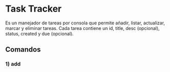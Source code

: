 # Task Tracker
Es un manejador de tareas por consola que permite añadir, listar, actualizar, marcar y eliminar tareas. Cada tarea contiene un id, title, desc (opcional), status, created y due (opcional).

## Comandos

### 1) add <title> [desc] [due]
Este comando crea una nueva tarea con estado inicial pending (pendiente) y la guarda en el archivo json

Ej:
`cargo run -- add "Salir de compras" "comprar pollo" 2025-11-03`

### 2) list [all|pending|doing|done]
Este comando lista tareas. Si no se indica el modo, muestra pending (pendiente) por defecto.

Ej:
`cargo run -- list all`

### 3) update <title> <field> <value>
Este comando actualiza el field (title, desc, due) de la primera tarea que se encuentre donde el título coincida exactamente

Ej:
`cargo run -- update "Salir de compras" desc "comprar pan"`

### 4) mark <title> <pending|doing|done>
Este comando cambia el estado de un tarea por medio del titulo

Ej:
`cargo run -- mark "Salir de compras" doing`

### 5) delete <title>
Este comando elimina la/s tarea/s cuyo título coincide exactamente con el que se coloque, ya que si hay duplicados, se eliminaran todas las coincidencias.

Ej:
`cargo run -- delete "Salir de compras"`

## Pruebas Unitarias (test)

### 1) cargo test
Este comando se utilizada para ejecutar todas las pruebas

### 2) cargo test -- --nocapture
Este comando nos permite ver las salidas `println!` durante las pruebas

### 3) cargo test --test del_test
Este nos permite ejecutar un archivo de tests en concreto

### 4) cargo test update_title
Y este nos permite ejecutar un test mediante el nombre 

